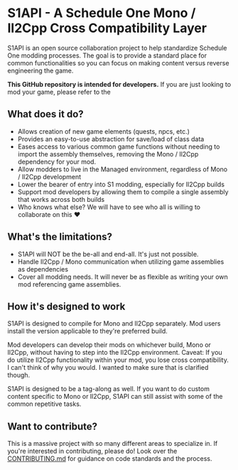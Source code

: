 # S1API - A Schedule One Mono / Il2Cpp Cross Compatibility Layer
S1API is an open source collaboration project to help standardize Schedule One modding processes.
The goal is to provide a standard place for common functionalities so you can focus on making content versus reverse engineering the game.

**This GitHub repository is intended for developers.**
If you are just looking to mod your game, please refer to the

## What does it do?
* Allows creation of new game elements (quests, npcs, etc.)
* Provides an easy-to-use abstraction for save/load of class data
* Eases access to various common game functions without needing to import the assembly themselves, removing the Mono / Il2Cpp dependency for your mod.
* Allow modders to live in the Managed environment, regardless of Mono / Il2Cpp development
* Lower the bearer of entry into S1 modding, especially for Il2Cpp builds
* Support mod developers by allowing them to compile a single assembly that works across both builds
* Who knows what else? We will have to see who all is willing to collaborate on this ❤️

## What's the limitations?
* S1API will NOT be the be-all and end-all. It's just not possible.
* Handle Il2Cpp / Mono communication when utilizing game assemblies as dependencies
* Cover all modding needs. It will never be as flexible as writing your own mod referencing game assemblies.

## How it's designed to work
S1API is designed to compile for Mono and Il2Cpp separately.
Mod users install the version applicable to they're preferred build.

Mod developers can develop their mods on whichever build, Mono or Il2Cpp, without having to step into the Il2Cpp environment.
Caveat: If you do utilize Il2Cpp functionality within your mod, you lose cross compatibility.
I can't think of why you would. I wanted to make sure that is clarified though.

S1API is designed to be a tag-along as well.
If you want to do custom content specific to Mono or Il2Cpp, S1API can still assist with some of the common repetitive tasks.

## Want to contribute?
This is a massive project with so many different areas to specialize in.
If you're interested in contributing, please do!
Look over the [CONTRIBUTING.md](CONTRIBUTING.md) for guidance on code standards and the process.